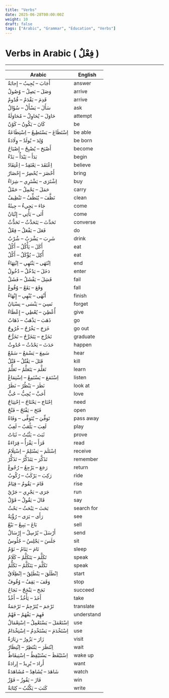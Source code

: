 ```yaml
---
title: "Verbs"
date: 2025-06-28T00:00:00Z
weight: 10
draft: false
tags: ["Arabic", "Grammar", "Education", "Verbs"]
---
```


# Verbs in Arabic ( فِعْلٌ )

---

| Arabic | English |
|--------|---------|
| أَجَابَ – يُجِيبُ – إِجابَةٌ | answer |
| وَصَلَ – يَصِلُ – وُصُولٌ | arrive |
| قَدِمَ – يَقْدَمُ – قُدُومٌ | arrive |
| سَأَلَ – يَسْأَلُ – سُؤَالٌ | ask |
| حَاوَلَ – يُحَاوِلُ – مُحَاوَلَةٌ | attempt |
| كَانَ – يَكُونُ – كَوْنٌ | be |
| اِسْتَطَاعَ – يَسْتَطِيعُ – اِسْتِطَاعَةٌ | be able |
| وُلِدَ – يُولَدُ – وِلَادَةٌ | be born |
| أَصْبَحَ – يُصْبِحُ – إِصْبَاحٌ | become |
| بَدَأَ – يَبْدَأُ – بَدْءٌ | begin |
| اِعْتَقَدَ – يَعْتَقِدُ – اِعْتِقَادٌ | believe |
| أَحْضَرَ – يُحْضِرُ – إِحْضَارٌ | bring |
| اِشْتَرَى – يَشْتَرِي – شِرَاءٌ | buy |
| حَمَلَ – يَحْمِلُ – حَمْلٌ | carry |
| نَظَّفَ – يُنَظِّفُ – تَنْظِيفٌ | clean |
| جَاءَ – يَجِيءُ – جِيئَةٌ | come |
| أَتَى – يَأْتِي – إِتْيَانٌ | come |
| تَحَدَّثَ – يَتَحَدَّثُ – تَحَدُّثٌ | converse |
| فَعَلَ – يَفْعَلُ – فِعْلٌ | do |
| شَرِبَ – يَشْرَبُ – شُرْبٌ | drink |
| أَكَلَ – يَأْكُلُ – أَكْلٌ | eat |
| أُكِلَ – يُؤْكَلُ – أَكْلٌ | eat |
| اِنْتَهَى – يَنْتَهِي – اِنْتِهَاءٌ | end |
| دَخَلَ – يَدْخُلُ – دُخُولٌ | enter |
| فَشِلَ – يَفْشَلُ – فَشَلٌ | fail |
| وَقَعَ – يَقَعُ – وُقُوعٌ | fall |
| أَنْهَى – يُنْهِي – إِنْهَاءٌ | finish |
| نَسِيَ – يَنْسَى – نِسْيَانٌ | forget |
| أُعْطِيَ – يُعْطِي – إِعْطَاءٌ | give |
| ذَهَبَ – يَذْهَبُ – ذَهَابٌ | go |
| خَرَجَ – يَخْرُجُ – خُرُوجٌ | go out |
| تَخَرَّجَ – يَتَخَرَّجُ – تَخَرُّجٌ | graduate |
| حَدَثَ – يَحْدُثُ – حُدُوثٌ | happen |
| سَمِعَ – يَسْمَعُ – سَمْعٌ | hear |
| قَتَلَ – يَقْتُلُ – قَتْلٌ | kill |
| تَعَلَّمَ – يَتَعَلَّمُ – تَعَلُّمٌ | learn |
| اِسْتَمَعَ – يَسْتَمِعُ – اِسْتِمَاعٌ | listen |
| نَظَرَ – يَنْظُرُ – نَظَرٌ | look at |
| أَحَبَّ – يُحِبُّ – حُبٌّ | love |
| اِحْتَاجَ – يَحْتَاجُ – اِحْتِيَاجٌ | need |
| فَتَحَ – يَفْتَحُ – فَتْحٌ | open |
| تَوَفِّيَ – يُتَوَفَّى – وَفَاةٌ | pass away |
| لَعِبَ – يَلْعَبُ – لَعِبٌ | play |
| ثَبَتَ – يَثْبُتُ – ثَبَاتٌ | prove |
| قَرَأَ – يَقْرَأُ – قِرَاءَةٌ | read |
| اِسْتَلَمَ – يَسْتَلِمُ – اِسْتِلَامٌ | receive |
| تَذَكَّرَ – يَتَذَكَّرُ – تَذَكُّرٌ | remember |
| رَجَعَ – يَرْجِعُ – رُجُوعٌ | return |
| رَكِبَ – يَرْكَبُ – رُكُوبٌ | ride |
| قَامَ – يَقُومُ – قِيَامٌ | rise |
| جَرَى – يَجْرِي – جَرْيٌ | run |
| قَالَ – يَقُولُ – قَوْلٌ | say |
| بَحَثَ – يَبْحَثُ – بَحْثٌ | search for |
| رَأَى – يَرَى – رُؤْيَةٌ | see |
| بَاعَ – يَبِيعُ – بَيْعٌ | sell |
| أَرْسَلَ – يُرْسِلُ – إِرْسَالٌ | send |
| جَلَسَ – يَجْلِسُ – جُلُوسٌ | sit |
| نَامَ – يَنَامُ – نَوْمٌ | sleep |
| تَكَلَّمَ – يَتَكَلَّمُ – كَلَامٌ | speak |
| تَكَلَّمَ – يَتَكَلَّمُ – تَكَلُّمٌ | speak |
| اِنْطَلَقَ – يَنْطَلِقُ – اِنْطِلَاقٌ | start |
| وَقَفَ – يَقِفُ – وُقُوفٌ | stop |
| نَجَحَ – يَنْجَحُ – نَجَاحٌ | succeed |
| أَخَذَ – يَأْخُذُ – أَخْذٌ | take |
| تَرْجَمَ – يُتَرْجِمُ – تَرْجَمَةٌ | translate |
| فَهِمَ – يَفْهَمُ – فَهْمٌ | understand |
| اِسْتَعْمَلَ – يَسْتَعْمِلُ – اِسْتِعْمَالٌ | use |
| اِسْتَخْدَمَ – يَسْتَخْدِمُ – اِسْتِخْدَامٌ | use |
| زَارَ – يَزُورُ – زِيَارَةٌ | visit |
| اِنْتَظَرَ – يَنْتَظِرُ – اِنْتِظَارٌ | wait |
| اِسْتَيْقَظَ – يَسْتَيْقِظُ – اِسْتِيقَاظٌ | wake up |
| أَرادَ – يُرِيدُ – إِرادَةٌ | want |
| شَاهَدَ – يُشَاهِدُ – مُشَاهَدَةٌ | watch |
| فَازَ – يَفُوزُ – فَوْزٌ | win |
| كَتَبَ – يَكْتُبُ – كِتَابَةٌ | write |